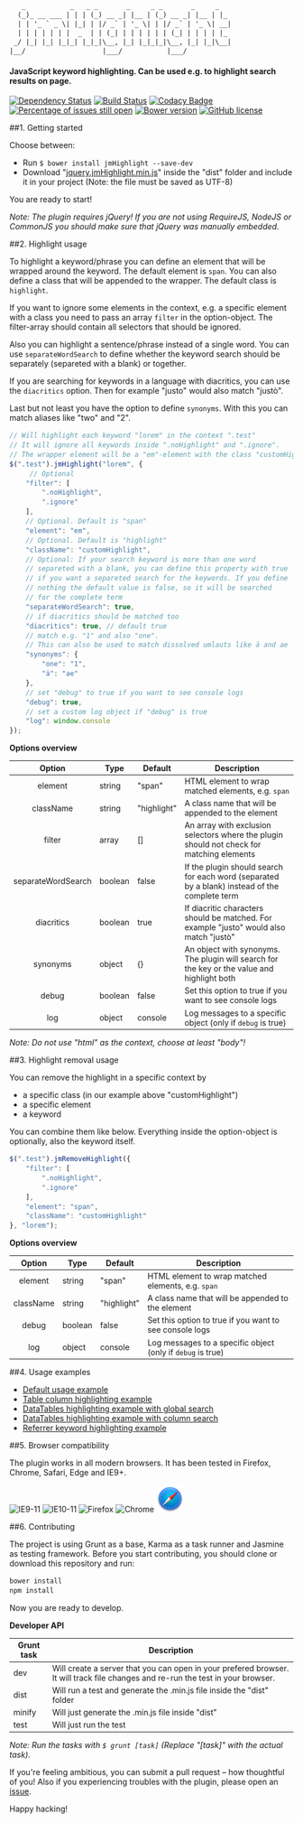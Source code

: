```
   _           _   _ _       _     _ _       _     _   
  (_)_ __ ___ | | | (_) __ _| |__ | (_) __ _| |__ | |_ 
  | | '_ ` _ \| |_| | |/ _` | '_ \| | |/ _` | '_ \| __|
  | | | | | | |  _  | | (_| | | | | | | (_| | | | | |_ 
 _/ |_| |_| |_|_| |_|_|\__, |_| |_|_|_|\__, |_| |_|\__|
|__/                   |___/           |___/           
```

#### JavaScript keyword highlighting. Can be used e.g. to highlight search results on page.

[![Dependency Status](https://www.versioneye.com/user/projects/55893384306662001e0000e8/badge.svg?style=flat)](https://www.versioneye.com/user/projects/55893384306662001e0000e8)
[![Build Status](https://travis-ci.org/julmot/jmHighlight.svg?branch=master)](https://travis-ci.org/julmot/jmHighlight)
[![Codacy Badge](https://api.codacy.com/project/badge/grade/27a3ed45370f41e89b02073b214c18a7)](https://www.codacy.com/app/julmot/jmHighlight)
[![Percentage of issues still open](http://isitmaintained.com/badge/open/julmot/jmHighlight.svg)](http://isitmaintained.com/project/julmot/jmHighlight "Percentage of issues still open")
[![Bower version](https://badge.fury.io/bo/jmHighlight.svg)](https://badge.fury.io/bo/jmHighlight)
[![GitHub license](https://img.shields.io/badge/license-MIT-blue.svg)](https://raw.githubusercontent.com/julmot/jmHighlight/master/LICENSE)

##1. Getting started

Choose between:
- Run `$ bower install jmHighlight --save-dev`
- Download "[jquery.jmHighlight.min.js](https://github.com/julmot/jmHighlight/blob/master/dist/jquery.jmHighlight.min.js)" inside the "dist" folder and include it in your project (Note: the file must be saved as UTF-8)

You are ready to start!

*Note: The plugin requires jQuery! If you are not using RequireJS, NodeJS or CommonJS you should make sure that jQuery was 
manually embedded.*

##2. Highlight usage

To highlight a keyword/phrase you can define an element that will be wrapped around the
keyword. The default element is `span`. You can also define a class that will be appended
to the wrapper. The default class is `highlight`. 

If you want to ignore some elements in the context, e.g. a specific element with a class you need to
pass an array `filter` in the option-object. The filter-array should contain all selectors that should be ignored.

Also you can highlight a sentence/phrase instead of a single word. You can use `separateWordSearch`
to define whether the keyword search should be separately (separeted with a blank) or together.

If you are searching for keywords in a language with diacritics, you can
use the `diacritics` option. Then for example "justo" would also match "justò".

Last but not least you have the option to define `synonyms`. With this you can match
aliases like "two" and "2".

```javascript
// Will highlight each keyword "lorem" in the context ".test"
// It will ignore all keywords inside ".noHighlight" and ".ignore".
// The wrapper element will be a "em"-element with the class "customHighlight"
$(".test").jmHighlight("lorem", {
     // Optional
    "filter": [
        ".noHighlight",
        ".ignore"
    ],
    // Optional. Default is "span"
    "element": "em",
    // Optional. Default is "highlight"
    "className": "customHighlight",
    // Optional: If your search keyword is more than one word
    // separeted with a blank, you can define this property with true
    // if you want a separeted search for the keywords. If you define
    // nothing the default value is false, so it will be searched
    // for the complete term
    "separateWordSearch": true,
    // if diacritics should be matched too
    "diacritics": true, // default true
    // match e.g. "1" and also "one".
    // This can also be used to match dissolved umlauts like ä and ae
    "synonyms": {
        "one": "1",
        "ä": "ae"
    },
    // set "debug" to true if you want to see console logs
    "debug": true,
    // set a custom log object if "debug" is true
    "log": window.console
});
```

**Options overview**

|       Option       | Type    | Default     | Description                                                                                   |
|:------------------:|---------|-------------|-----------------------------------------------------------------------------------------------|
|       element      | string  | "span"      | HTML element to wrap matched elements, e.g. `span`                                            |
|      className     | string  | "highlight" | A class name that will be appended to the element                                             |
|       filter       | array   | []          | An array with exclusion selectors where the plugin should not check for matching elements     |
| separateWordSearch | boolean | false       | If the plugin should search for each word (separated by a blank) instead of the complete term |
|     diacritics     | boolean | true        | If diacritic characters should be matched. For example "justo" would also match "justò"       |
| synonyms           | object  | {}          | An object with synonyms. The plugin will search for the key or the value and highlight both   |
|        debug       | boolean | false       | Set this option to true if you want to see console logs                                       |
|         log        | object  | console     | Log messages to a specific object (only if  `debug` is true)                                  |

_Note: Do not use "html" as the context, choose at least "body"!_

##3. Highlight removal usage

You can remove the highlight in a specific context by
 - a specific class (in our example above "customHighlight")
 - a specific element
 - a keyword
 
You can combine them like below. Everything inside the option-object is optionally, also the keyword itself.

```javascript
$(".test").jmRemoveHighlight({
    "filter": [
        ".noHighlight",
        ".ignore"
    ],
    "element": "span",
    "className": "customHighlight"
}, "lorem");
```

**Options overview**

|   Option  | Type    | Default     | Description                                                  |
|:---------:|---------|-------------|--------------------------------------------------------------|
|  element  | string  | "span"      | HTML element to wrap matched elements, e.g. `span`           |
| className | string  | "highlight" | A class name that will be appended to the element            |
|   debug   | boolean | false       | Set this option to true if you want to see console logs      |
|    log    | object  | console     | Log messages to a specific object (only if  `debug` is true) |

##4. Usage examples
 - [Default usage example](https://jsfiddle.net/julmot/vpav6tL1/)
 - [Table column highlighting example](https://jsfiddle.net/julmot/1at87fnu/)
 - [DataTables highlighting example with global search](https://jsfiddle.net/julmot/buh9h2r8/)
 - [DataTables highlighting example with column search](https://jsfiddle.net/julmot/c2am6zfr/)
 - [Referrer keyword highlighting example](https://jsfiddle.net/julmot/bL6bb5oo/)

##5. Browser compatibility

The plugin works in all modern browsers.
It has been tested in Firefox, Chrome, Safari, Edge and IE9+.

![IE9-11](https://raw.githubusercontent.com/alrra/browser-logos/master/internet-explorer/internet-explorer_48x48.png)
![IE10-11](https://raw.githubusercontent.com/alrra/browser-logos/master/internet-explorer-tile/internet-explorer-tile_48x48.png)
![Firefox](https://raw.githubusercontent.com/alrra/browser-logos/master/firefox/firefox_48x48.png)
![Chrome](https://raw.githubusercontent.com/alrra/browser-logos/master/chrome/chrome_48x48.png)
![Safari](https://raw.githubusercontent.com/alrra/browser-logos/master/safari/safari_48x48.png)


##6. Contributing

The project is using Grunt as a base, Karma as a task runner
and Jasmine as testing framework.
Before you start contributing, you should clone or download this repository and run:

```bash
bower install
npm install
```

Now you are ready to develop.

**Developer API**

| Grunt task | Description                                                                                                                      |
|------------|----------------------------------------------------------------------------------------------------------------------------------|
| dev        | Will create a server that you can open in your prefered browser. It will track file changes and re-run the test in your browser. |
| dist       | Will run a test and generate the .min.js file inside the "dist" folder                                                           |
| minify     | Will just generate the .min.js file inside "dist"                                                                                |
| test       | Will just run the test                                                                                                           |

_Note: Run the tasks with `$ grunt [task]` (Replace "[task]" with the actual task)._

If you're feeling ambitious, you can submit a pull request – how thoughtful
of you!
Also if you experiencing troubles with the plugin, please open an [issue](https://github.com/julmot/jmHighlight/issues/new).

Happy hacking!
